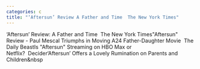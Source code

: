 ```yaml
---
categories: c
title: "‘Aftersun’ Review A Father and Time  The New York Times"
---
```

‘Aftersun’ Review: A Father and Time&nbsp;&nbsp;The New York Times"Aftersun" Review - Paul Mescal Triumphs in Moving A24 Father-Daughter Movie&nbsp;&nbsp;The Daily BeastIs "Aftersun" Streaming on HBO Max or Netflix?&nbsp;&nbsp;Decider‘Aftersun’ Offers a Lovely Rumination on Parents and Children&nbsp